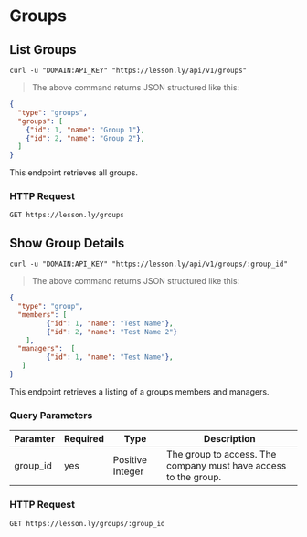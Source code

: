 # Groups

## List Groups

```shell
curl -u "DOMAIN:API_KEY" "https://lesson.ly/api/v1/groups"
```

> The above command returns JSON structured like this:

```json
{ 
  "type": "groups",
  "groups": [
    {"id": 1, "name": "Group 1"},
    {"id": 2, "name": "Group 2"},
  ]
}
```

This endpoint retrieves all groups.

### HTTP Request

`GET https://lesson.ly/groups`

## Show Group Details

```shell
curl -u "DOMAIN:API_KEY" "https://lesson.ly/api/v1/groups/:group_id"
```

> The above command returns JSON structured like this:

```json
{
  "type": "group",
  "members": [
         {"id": 1, "name": "Test Name"},
         {"id": 2, "name": "Test Name 2"}
    ],
  "managers":  [
         {"id": 1, "name": "Test Name"},
   ]
}
```

This endpoint retrieves a listing of a groups members and managers.

### Query Parameters

Paramter | Required | Type |  Description
--- | --- | --- | ---
group_id | yes | Positive Integer | The group to access.  The company must have access to the group.

### HTTP Request

`GET https://lesson.ly/groups/:group_id`
